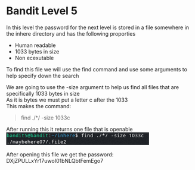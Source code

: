 # Bandit Level 5  
  
In this level the password for the next level is stored in a file somewhere in the inhere directory and has the following proporties  
- Human readable  
- 1033 bytes in size  
- Non ecexutable  
  
To find this file we will use the find command and use some arguments to help specify down the search  
  
We are going to use the -size argument to help us find all files that are specifically 1033 bytes in size  
As it is bytes we must put a letter c after the 1033  
This makes the command:  
> find ./*/ -size 1033c  
  
After running this it returns one file that is openable  
![99cb8038.png](../src/99cb8038.png)  
  
After opening this file we get the password: DXjZPULLxYr17uwoI01bNLQbtFemEgo7  
  
  
